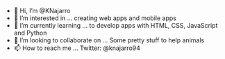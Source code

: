 - 👋 Hi, I’m @KNajarro
- 👀 I’m interested in ... creating web apps and mobile apps
- 🌱 I’m currently learning ... to develop apps with HTML, CSS, JavaScript and Python
- 💞️ I’m looking to collaborate on ... Some pretty stuff to help animals
- 📫 How to reach me ... Twitter: @knajarro94

<!---
KNajarro/KNajarro is a ✨ special ✨ repository because its `README.md` (this file) appears on your GitHub profile.
You can click the Preview link to take a look at your changes.
--->
